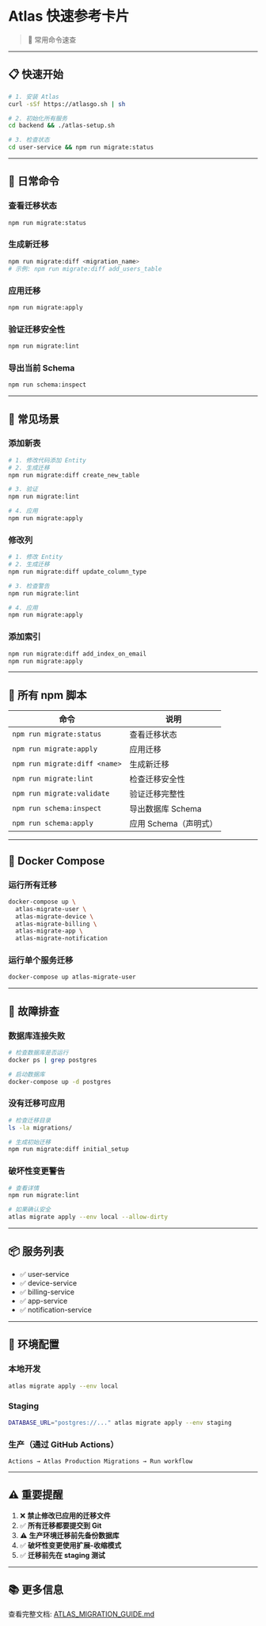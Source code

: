# Atlas 快速参考卡片

> 🚀 常用命令速查

---

## 📋 快速开始

```bash
# 1. 安装 Atlas
curl -sSf https://atlasgo.sh | sh

# 2. 初始化所有服务
cd backend && ./atlas-setup.sh

# 3. 检查状态
cd user-service && npm run migrate:status
```

---

## 🔄 日常命令

### 查看迁移状态
```bash
npm run migrate:status
```

### 生成新迁移
```bash
npm run migrate:diff <migration_name>
# 示例: npm run migrate:diff add_users_table
```

### 应用迁移
```bash
npm run migrate:apply
```

### 验证迁移安全性
```bash
npm run migrate:lint
```

### 导出当前 Schema
```bash
npm run schema:inspect
```

---

## 🎯 常见场景

### 添加新表
```bash
# 1. 修改代码添加 Entity
# 2. 生成迁移
npm run migrate:diff create_new_table

# 3. 验证
npm run migrate:lint

# 4. 应用
npm run migrate:apply
```

### 修改列
```bash
# 1. 修改 Entity
# 2. 生成迁移
npm run migrate:diff update_column_type

# 3. 检查警告
npm run migrate:lint

# 4. 应用
npm run migrate:apply
```

### 添加索引
```bash
npm run migrate:diff add_index_on_email
npm run migrate:apply
```

---

## 🔧 所有 npm 脚本

| 命令 | 说明 |
|------|------|
| `npm run migrate:status` | 查看迁移状态 |
| `npm run migrate:apply` | 应用迁移 |
| `npm run migrate:diff <name>` | 生成新迁移 |
| `npm run migrate:lint` | 检查迁移安全性 |
| `npm run migrate:validate` | 验证迁移完整性 |
| `npm run schema:inspect` | 导出数据库 Schema |
| `npm run schema:apply` | 应用 Schema（声明式） |

---

## 🐳 Docker Compose

### 运行所有迁移
```bash
docker-compose up \
  atlas-migrate-user \
  atlas-migrate-device \
  atlas-migrate-billing \
  atlas-migrate-app \
  atlas-migrate-notification
```

### 运行单个服务迁移
```bash
docker-compose up atlas-migrate-user
```

---

## 🚨 故障排查

### 数据库连接失败
```bash
# 检查数据库是否运行
docker ps | grep postgres

# 启动数据库
docker-compose up -d postgres
```

### 没有迁移可应用
```bash
# 检查迁移目录
ls -la migrations/

# 生成初始迁移
npm run migrate:diff initial_setup
```

### 破坏性变更警告
```bash
# 查看详情
npm run migrate:lint

# 如果确认安全
atlas migrate apply --env local --allow-dirty
```

---

## 📦 服务列表

- ✅ user-service
- ✅ device-service
- ✅ billing-service
- ✅ app-service
- ✅ notification-service

---

## 🔐 环境配置

### 本地开发
```bash
atlas migrate apply --env local
```

### Staging
```bash
DATABASE_URL="postgres://..." atlas migrate apply --env staging
```

### 生产（通过 GitHub Actions）
```
Actions → Atlas Production Migrations → Run workflow
```

---

## ⚠️ 重要提醒

1. ❌ **禁止修改已应用的迁移文件**
2. ✅ **所有迁移都要提交到 Git**
3. ⚠️ **生产环境迁移前先备份数据库**
4. ✅ **破坏性变更使用扩展-收缩模式**
5. ✅ **迁移前先在 staging 测试**

---

## 📚 更多信息

查看完整文档: [ATLAS_MIGRATION_GUIDE.md](./ATLAS_MIGRATION_GUIDE.md)

